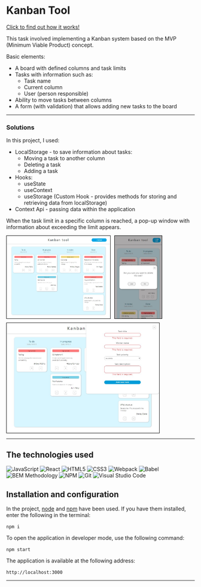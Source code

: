 # Kanban Tool

[Click to find out how it works!](https://sadkowa.github.io/KanbanTool/)

This task involved implementing a Kanban system based on the MVP (Minimum Viable Product) concept.

Basic elements:

- A board with defined columns and task limits
- Tasks with information such as:
    - Task name
    - Current column
    - User (person responsible)
- Ability to move tasks between columns
- A form (with validation) that allows adding new tasks to the board

---

### Solutions

In this project, I used:

- LocalStorage - to save information about tasks:
    - Moving a task to another column
    - Deleting a task
    - Adding a task
- Hooks:
    - useState
    - useContext
    - useStorage (Custom Hook - provides methods for storing and retrieving data from localStorage)
- Context Api - passing data within the application

When the task limit in a specific column is reached, a pop-up window with information about exceeding the limit appears.

<div style="display: flex; flex-wrap: wrap; gap: 10px">
    <img style="width: 55%; height: auto; border:1px solid black" src="./src/assets/Capture - desktop.JPG"/>
    <img style="width: 25%; height: auto; border:1px solid black" src="./src/assets/Capture - mobile.JPG"/>
    <img style="width: 81%; height: auto; border:1px solid black" src="./src/assets/Capture - form.JPG"/>
</div>

---

## The technologies used

![JavaScript](https://img.shields.io/badge/JavaScript-323330?style=for-the-badge&logo=javascript&logoColor=F7DF1E)
![React](https://img.shields.io/badge/React-20232A?style=for-the-badge&logo=react&logoColor=61DAFB)
![HTML5](https://img.shields.io/badge/HTML5-E34F26?style=for-the-badge&logo=html5&logoColor=white)
![CSS3](https://img.shields.io/badge/CSS3-1572B6?style=for-the-badge&logo=css3&logoColor=white)
![Webpack](https://img.shields.io/badge/Webpack-8DD6F9?style=for-the-badge&logo=Webpack&logoColor=white)
![Babel](https://img.shields.io/badge/Babel-F9DC3E?style=for-the-badge&logo=babel&logoColor=white)
![BEM Methodology](https://img.shields.io/badge/BEM%20Methodology-29BDfD?style=for-the-badge&logo=BEM&logoColor=white)
![NPM](https://img.shields.io/badge/NPM-CB3837?style=for-the-badge&logo=npm&logoColor=white)
![Git](https://img.shields.io/badge/GIT-ADB188?style=for-the-badge&logo=git&logoColor=white)
![Visual Studio Code](https://img.shields.io/badge/-Visual%20Studio%20Code-0A1A2F?style=for-the-badge&logo=visual-studio-code&logoColor=007ACC)

## Installation and configuration

In the project, [node](https://nodejs.org/en/) and [npm](https://www.npmjs.com/) have been used. If you have them installed, enter the following in the terminal:

````
npm i
````

To open the application in developer mode, use the following command:

````
npm start
````


The application is available at the following address: 

````
http://localhost:3000
`````

---